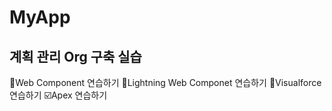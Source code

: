 # MyApp
## 계획 관리 Org 구축 실습
🏴Web Component 연습하기
📌Lightning Web Componet 연습하기
🥇Visualforce 연습하기
☑️Apex 연습하기
